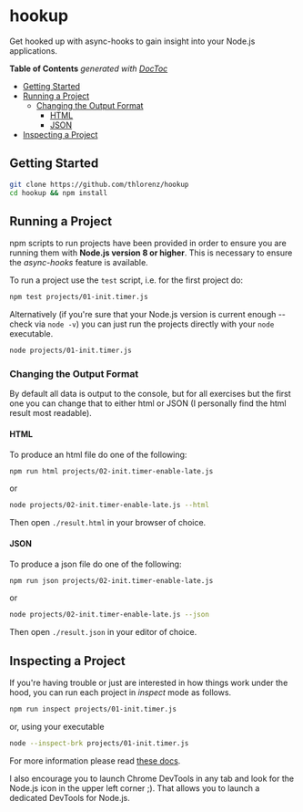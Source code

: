 # hookup

Get hooked up with async-hooks to gain insight into your Node.js applications.

<!-- START doctoc generated TOC please keep comment here to allow auto update -->
<!-- DON'T EDIT THIS SECTION, INSTEAD RE-RUN doctoc TO UPDATE -->
**Table of Contents**  *generated with [DocToc](https://github.com/thlorenz/doctoc)*

- [Getting Started](#getting-started)
- [Running a Project](#running-a-project)
  - [Changing the Output Format](#changing-the-output-format)
    - [HTML](#html)
    - [JSON](#json)
- [Inspecting a Project](#inspecting-a-project)

<!-- END doctoc generated TOC please keep comment here to allow auto update -->

## Getting Started

```sh
git clone https://github.com/thlorenz/hookup
cd hookup && npm install
```

## Running a Project

npm scripts to run projects have been provided in order to ensure you are running them with **Node.js version 8 or higher**. This
is necessary to ensure the _async-hooks_ feature is available.

To run a project use the `test` script, i.e. for the first project do:

```sh
npm test projects/01-init.timer.js
```

Alternatively (if you're sure that your Node.js version is current enough -- check via `node -v`) you can just run the
projects directly with your `node` executable.

```sh
node projects/01-init.timer.js
```

### Changing the Output Format

By default all data is output to the console, but for all exercises but the first one you can change that to either html
or JSON (I personally find the html result most readable).

#### HTML

To produce an html file do one of the following:

```sh
npm run html projects/02-init.timer-enable-late.js
```

or

```sh
node projects/02-init.timer-enable-late.js --html
```

Then open `./result.html` in your browser of choice.

#### JSON

To produce a json file do one of the following:

```sh
npm run json projects/02-init.timer-enable-late.js
```

or

```sh
node projects/02-init.timer-enable-late.js --json
```

Then open `./result.json` in your editor of choice.

## Inspecting a Project

If you're having trouble or just are interested in how things work under the hood, you can run each project in _inspect_
mode as follows.

```sh
npm run inspect projects/01-init.timer.js
```

or, using your executable

```sh
node --inspect-brk projects/01-init.timer.js
```

For more information please read [these docs](https://nodejs.org/en/docs/inspector).

I also encourage you to launch Chrome DevTools in any tab and look for the Node.js icon in the upper left corner ;).
That allows you to launch a dedicated DevTools for Node.js.
